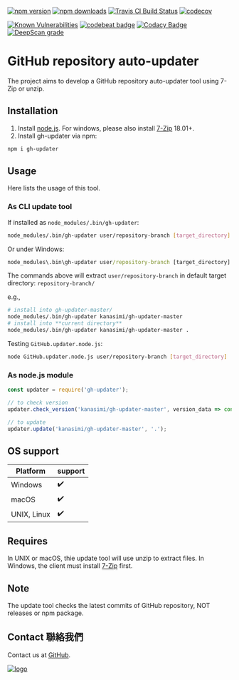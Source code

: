 ﻿[![npm version](https://badge.fury.io/js/gh-updater.svg)](https://www.npmjs.com/package/gh-updater)
[![npm downloads](https://img.shields.io/npm/dm/gh-updater.svg)](https://www.npmjs.com/package/gh-updater)
[![Travis CI Build Status](https://travis-ci.com/kanasimi/gh-updater.svg?branch=master)](https://travis-ci.com/kanasimi/gh-updater)
[![codecov](https://codecov.io/gh/kanasimi/gh-updater/branch/master/graph/badge.svg)](https://codecov.io/gh/kanasimi/gh-updater)

[![Known Vulnerabilities](https://snyk.io/test/github/kanasimi/gh-updater/badge.svg?targetFile=package.json)](https://snyk.io/test/github/kanasimi/gh-updater?targetFile=package.json)
[![codebeat badge](https://codebeat.co/badges/e1f640e9-afec-482b-83b0-5c684958ba05)](https://codebeat.co/projects/github-com-kanasimi-gh-updater-master)
[![Codacy Badge](https://api.codacy.com/project/badge/Grade/2d3464182d23463bb851f99cf06eaa28)](https://app.codacy.com/app/kanasimi/gh-updater?utm_source=github.com&utm_medium=referral&utm_content=kanasimi/gh-updater&utm_campaign=Badge_Grade_Settings)
[![DeepScan grade](https://deepscan.io/api/teams/4788/projects/6556/branches/55215/badge/grade.svg)](https://deepscan.io/dashboard#view=project&tid=4788&pid=6556&bid=55215)

# GitHub repository auto-updater
The project aims to develop a GitHub repository auto-updater tool using 7-Zip or unzip.

## Installation
1. Install [node.js](https://nodejs.org/). For windows, please also install [7-Zip](https://www.7-zip.org/) 18.01+.
2. Install gh-updater via npm:
```bash
npm i gh-updater
```

## Usage
Here lists the usage of this tool.

### As CLI update tool
If installed as `node_modules/.bin/gh-updater`:
```bash
node_modules/.bin/gh-updater user/repository-branch [target_directory]
```

Or under Windows:
```bat
node_modules\.bin\gh-updater user/repository-branch [target_directory]
```
The commands above will extract `user/repository-branch` in default target directory: `repository-branch/`

e.g.,
```bash
# install into gh-updater-master/
node_modules/.bin/gh-updater kanasimi/gh-updater-master
# install into **current directory**
node_modules/.bin/gh-updater kanasimi/gh-updater-master .
```

Testing `GitHub.updater.node.js`:
```bash
node GitHub.updater.node.js user/repository-branch [target_directory]
```

### As node.js module
```javascript
const updater = require('gh-updater');

// to check version
updater.check_version('kanasimi/gh-updater-master', version_data => console.log(version_data) );

// to update
updater.update('kanasimi/gh-updater-master', '.');
```

## OS support
| Platform | support |
| --- | --- |
| Windows | ✔️ |
| macOS | ✔️ |
| UNIX, Linux | ✔️ |

## Requires
In UNIX or macOS, thie update tool will use unzip to extract files.
In Windows, the client must install [7-Zip](https://en.wikipedia.org/wiki/7-Zip) first.

## Note
The update tool checks the latest commits of GitHub repository, NOT releases or npm package.

## Contact 聯絡我們
Contact us at [GitHub](https://github.com/kanasimi/gh-updater/issues).

[![logo](https://raw.githubusercontent.com/kanasimi/CeJS/master/_test%20suite/misc/logo.jpg)](http://lyrics.meicho.com.tw/)
